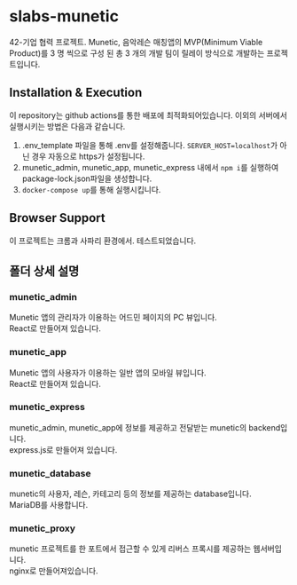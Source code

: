 # slabs-munetic
42-기업 협력 프로젝트.
Munetic, 음악레슨 매칭앱의 MVP(Minimum Viable Product)를 3 명 씩으로 구성 된 총 3 개의 개발 팀이 릴레이 방식으로 개발하는 프로젝트입니다.

## Installation & Execution
이 repository는 github actions를 통한 배포에 최적화되어있습니다. 이외의 서버에서 실행시키는 방법은 다음과 같습니다.
1. .env_template 파일을 통해 .env를 설정해줍니다. `SERVER_HOST=localhost`가 아닌 경우 자동으로 https가 설정됩니다.
2. munetic_admin, munetic_app, munetic_express 내에서 `npm i`를 실행하여 package-lock.json파일을 생성합니다.
3. `docker-compose up`를 통해 실행시킵니다.

## Browser Support
이 프로젝트는 크롬과 사파리 환경에서. 테스트되었습니다.

## 폴더 상세 설명
### munetic_admin
Munetic 앱의 관리자가 이용하는 어드민 페이지의 PC 뷰입니다.  
React로 만들어져 있습니다.
### munetic_app
Munetic 앱의 사용자가 이용하는 일반 앱의 모바일 뷰입니다.  
React로 만들어져 있습니다.
### munetic_express
munetic_admin, munetic_app에 정보를 제공하고 전달받는 munetic의 backend입니다.  
express.js로 만들어져 있습니다.
### munetic_database
munetic의 사용자, 레슨, 카테고리 등의 정보를 제공하는 database입니다.  
MariaDB를 사용합니다.
### munetic_proxy
munetic 프로젝트를 한 포트에서 접근할 수 있게 리버스 프록시를 제공하는 웹서버입니다.  
nginx로 만들어져있습니다.
